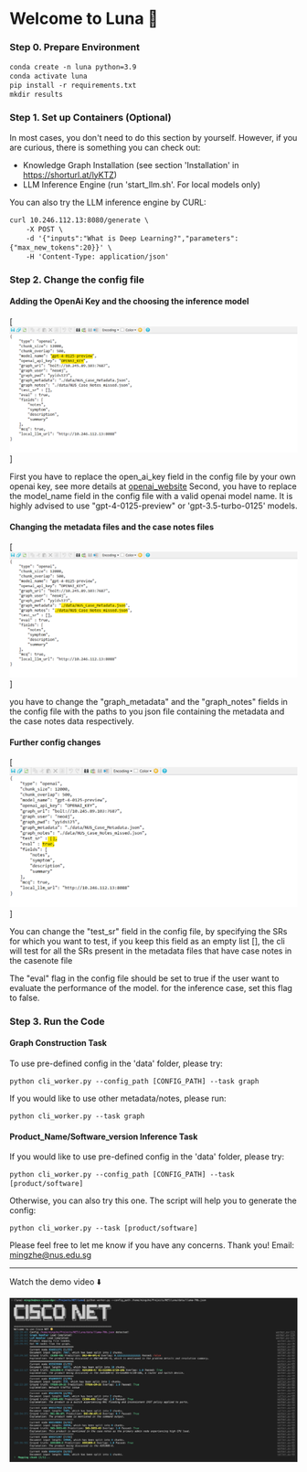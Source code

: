 # Welcome to Luna 🔮

### Step 0. Prepare Environment
```shell
conda create -n luna python=3.9
conda activate luna
pip install -r requirements.txt
mkdir results
```

### Step 1. Set up Containers (Optional)
In most cases, you don't need to do this section by yourself. However, if you are curious, there is something you can check out:
* Knowledge Graph Installation (see section 'Installation' in https://shorturl.at/lyKTZ)
* LLM Inference Engine (run 'start_llm.sh'. For local models only)

You can also try the LLM inference engine by CURL:
```
curl 10.246.112.13:8080/generate \
    -X POST \
    -d '{"inputs":"What is Deep Learning?","parameters":{"max_new_tokens":20}}' \
    -H 'Content-Type: application/json'
```

### Step 2. Change the config file
#### Adding the OpenAi Key and the choosing the inference model 

[![change](data/openai.png)]

First you have to replace the open_ai_key field in the config file by your own openai key, see more details at [openai_website](https://platform.openai.com/api-keys)
Second, you have to replace the model_name field in the config file with a valid openai model name. It is highly advised to use "gpt-4-0125-preview" or 'gpt-3.5-turbo-0125' models.

#### Changing the metadata files and the case notes files

[![change](data/change_files.png)]

you have to change the "graph_metadata" and the "graph_notes" fields in the config file with the paths to you json file containing the metadata and the case notes data respectively. 

#### Further config changes

[![change](data/testing_srs.png)]

You can change the "test_sr" field in the config file, by specifying the SRs for which you want to test, if you keep this field as an empty list [], the cli will test for all the SRs present in the metadata files that have case notes in the casenote file

The "eval" flag in the config file should be set to true if the user want to evaluate the performance of the model. for the inference case, set this flag to false.

### Step 3. Run the Code
#### Graph Construction Task
To use pre-defined config in the 'data' folder, please try:
```shell
python cli_worker.py --config_path [CONFIG_PATH] --task graph
```

If you would like to use other metadata/notes, please run:
```shell
python cli_worker.py --task graph
```

#### Product_Name/Software_version Inference Task
If you would like to use pre-defined config in the 'data' folder, please try:
```shell
python cli_worker.py --config_path [CONFIG_PATH] --task [product/software]
```

Otherwise, you can also try this one. The script will help you to generate the config:
```shell
python cli_worker.py --task [product/software]
```

Please feel free to let me know if you have any concerns. Thank you!
Email: mingzhe@nus.edu.sg

---

Watch the demo video ⬇️

[![Demo](data/demo.png)](https://www.youtube.com/watch?v=ZA4cExEgurE)
